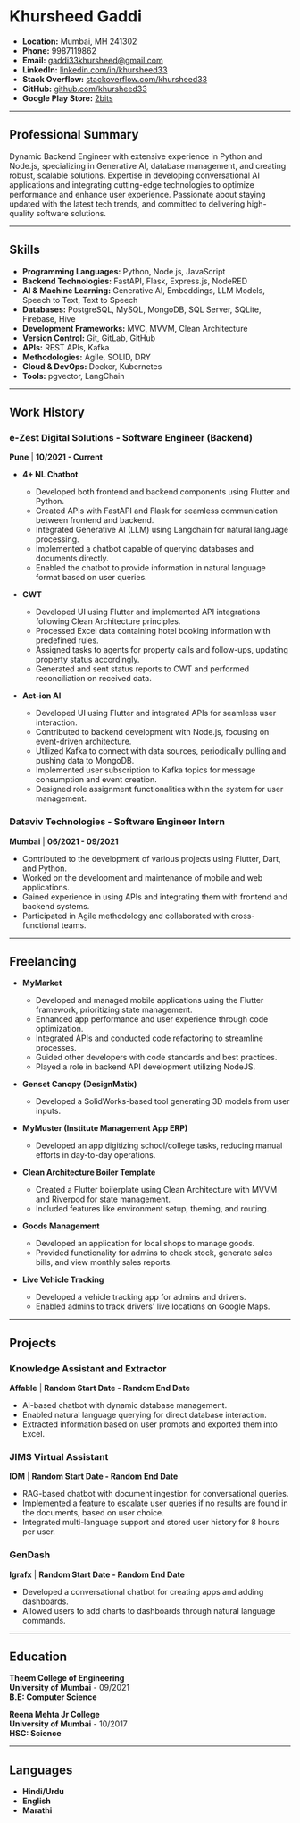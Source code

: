 # Khursheed Gaddi

- **Location:** Mumbai, MH 241302
- **Phone:** 9987119862
- **Email:** [gaddi33khursheed@gmail.com](mailto:gaddi33khursheed@gmail.com)
- **LinkedIn:** [linkedin.com/in/khursheed33](https://linkedin.com/in/khursheed33)
- **Stack Overflow:** [stackoverflow.com/khursheed33](https://stackoverflow.com/khursheed33)
- **GitHub:** [github.com/khursheed33](https://github.com/khursheed33)
- **Google Play Store:** [2bits](https://play.google.com/store/apps/developer?id=2bits)

---

## Professional Summary

Dynamic Backend Engineer with extensive experience in Python and Node.js, specializing in Generative AI, database management, and creating robust, scalable solutions. Expertise in developing conversational AI applications and integrating cutting-edge technologies to optimize performance and enhance user experience. Passionate about staying updated with the latest tech trends, and committed to delivering high-quality software solutions.

---

## Skills

- **Programming Languages:** Python, Node.js, JavaScript
- **Backend Technologies:** FastAPI, Flask, Express.js, NodeRED
- **AI & Machine Learning:** Generative AI, Embeddings, LLM Models, Speech to Text, Text to Speech
- **Databases:** PostgreSQL, MySQL, MongoDB, SQL Server, SQLite, Firebase, Hive
- **Development Frameworks:** MVC, MVVM, Clean Architecture
- **Version Control:** Git, GitLab, GitHub
- **APIs:** REST APIs, Kafka
- **Methodologies:** Agile, SOLID, DRY
- **Cloud & DevOps:** Docker, Kubernetes
- **Tools:** pgvector, LangChain

---

## Work History

### e-Zest Digital Solutions - Software Engineer (Backend)
**Pune** | **10/2021 - Current**

- **4+ NL Chatbot**
  - Developed both frontend and backend components using Flutter and Python.
  - Created APIs with FastAPI and Flask for seamless communication between frontend and backend.
  - Integrated Generative AI (LLM) using Langchain for natural language processing.
  - Implemented a chatbot capable of querying databases and documents directly.
  - Enabled the chatbot to provide information in natural language format based on user queries.

- **CWT**
  - Developed UI using Flutter and implemented API integrations following Clean Architecture principles.
  - Processed Excel data containing hotel booking information with predefined rules.
  - Assigned tasks to agents for property calls and follow-ups, updating property status accordingly.
  - Generated and sent status reports to CWT and performed reconciliation on received data.

- **Act-ion AI**
  - Developed UI using Flutter and integrated APIs for seamless user interaction.
  - Contributed to backend development with Node.js, focusing on event-driven architecture.
  - Utilized Kafka to connect with data sources, periodically pulling and pushing data to MongoDB.
  - Implemented user subscription to Kafka topics for message consumption and event creation.
  - Designed role assignment functionalities within the system for user management.

### Dataviv Technologies - Software Engineer Intern
**Mumbai** | **06/2021 - 09/2021**

- Contributed to the development of various projects using Flutter, Dart, and Python.
- Worked on the development and maintenance of mobile and web applications.
- Gained experience in using APIs and integrating them with frontend and backend systems.
- Participated in Agile methodology and collaborated with cross-functional teams.

---

## Freelancing

- **MyMarket**
  - Developed and managed mobile applications using the Flutter framework, prioritizing state management.
  - Enhanced app performance and user experience through code optimization.
  - Integrated APIs and conducted code refactoring to streamline processes.
  - Guided other developers with code standards and best practices.
  - Played a role in backend API development utilizing NodeJS.

- **Genset Canopy (DesignMatix)**
  - Developed a SolidWorks-based tool generating 3D models from user inputs.

- **MyMuster (Institute Management App ERP)**
  - Developed an app digitizing school/college tasks, reducing manual efforts in day-to-day operations.

- **Clean Architecture Boiler Template**
  - Created a Flutter boilerplate using Clean Architecture with MVVM and Riverpod for state management.
  - Included features like environment setup, theming, and routing.

- **Goods Management**
  - Developed an application for local shops to manage goods.
  - Provided functionality for admins to check stock, generate sales bills, and view monthly sales reports.

- **Live Vehicle Tracking**
  - Developed a vehicle tracking app for admins and drivers.
  - Enabled admins to track drivers' live locations on Google Maps.

---

## Projects

### Knowledge Assistant and Extractor
**Affable** | **Random Start Date - Random End Date**

- AI-based chatbot with dynamic database management.
- Enabled natural language querying for direct database interaction.
- Extracted information based on user prompts and exported them into Excel.

### JIMS Virtual Assistant
**IOM** | **Random Start Date - Random End Date**

- RAG-based chatbot with document ingestion for conversational queries.
- Implemented a feature to escalate user queries if no results are found in the documents, based on user choice.
- Integrated multi-language support and stored user history for 8 hours per user.

### GenDash
**Igrafx** | **Random Start Date - Random End Date**

- Developed a conversational chatbot for creating apps and adding dashboards.
- Allowed users to add charts to dashboards through natural language commands.

---

## Education

**Theem College of Engineering**  
**University of Mumbai** - 09/2021  
**B.E: Computer Science**

**Reena Mehta Jr College**  
**University of Mumbai** - 10/2017  
**HSC: Science**

---

## Languages

- **Hindi/Urdu**
- **English**
- **Marathi**
